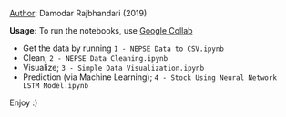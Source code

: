 <u>Author</u>: Damodar Rajbhandari (2019)

**Usage:**
To run the notebooks, use [Google Collab](https://colab.research.google.com)
- Get the data by running `1 - NEPSE Data to CSV.ipynb`
- Clean; `2 - NEPSE Data Cleaning.ipynb`
- Visualize; `3 - Simple Data Visualization.ipynb`
- Prediction (via Machine Learning); `4 - Stock Using Neural Network LSTM Model.ipynb`

Enjoy :)